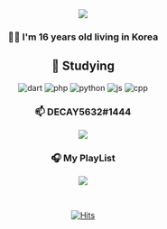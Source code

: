<div align=center>
  
<img src="https://capsule-render.vercel.app/api?type=Venom&color=auto&height=120&section=header&text=Welcome!&fontSize=70"/>

### 👨‍🎓 I'm 16 years old living in Korea

## 📝 Studying 
![dart](https://img.shields.io/badge/Dart-0175C2?style=for-the-badge&logo=dart&logoColor=white)
![php](https://img.shields.io/badge/PHP-777BB4?style=for-the-badge&logo=php&logoColor=white)
![python](https://img.shields.io/badge/Python-3776AB?style=for-the-badge&logo=python&logoColor=white)
![js](https://img.shields.io/badge/JavaScript-F7DF1E?style=for-the-badge&logo=JavaScript&logoColor=white)
![cpp](https://img.shields.io/badge/C%2B%2B-00599C?style=for-the-badge&logo=c%2B%2B&logoColor=white)

### 📫 DECAY5632#1444
<p>
  <img src="https://img.shields.io/badge/Discord-5865F2?style=flat&logo=Discord&logoColor=white"/>
</p>

### 🎧 My PlayList
<p>
  <a href="https://open.spotify.com/user/31hvg52huo4nyayhhepwumt47x3q?si=210071b25dd0442e" target="_blank"><img src="https://img.shields.io/badge/Spotify-1DB954?style=flat&logo=Spotify&logoColor=white"/></a>
</p>
<br/>

[![Hits](https://hits.seeyoufarm.com/api/count/incr/badge.svg?url=https%3A%2F%2Fgithub.com%2FDECAY5632&count_bg=%2379C83D&title_bg=%23000000&icon=github.svg&icon_color=%23FFFFFF&title=Hits&edge_flat=false)](https://hits.seeyoufarm.com)
<div/>

<!--
**DECAY5632/DECAY5632** is a ✨ _special_ ✨ repository because its `README.md` (this file) appears on your GitHub profile.

Here are some ideas to get you started:

- 🔭 I’m currently working on ...
- 🌱 I’m currently learning ...
- 👯 I’m looking to collaborate on ...
- 🤔 I’m looking for help with ...
- 💬 Ask me about ...
- 📫 How to reach me: ...
- 😄 Pronouns: ...
- ⚡ Fun fact: ...
-->
